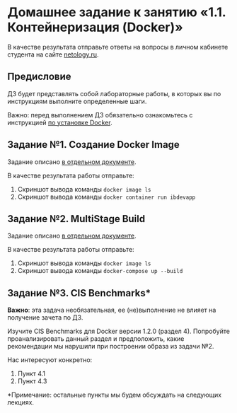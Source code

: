 # Домашнее задание к занятию «1.1. Контейнеризация (Docker)»

В качестве результата отправьте ответы на вопросы в личном кабинете студента на сайте [netology.ru](https://netology.ru).

## Предисловие

ДЗ будет представлять собой лабораторные работы, в которых вы по инструкциям выполните определенные шаги.

Важно: перед выполнением ДЗ обязательно ознакомьтесь с инструкцией [по установке Docker](installation.md).

## Задание №1. Создание Docker Image

Задание описано [в отдельном документе](dockerfile.md).

В качестве результата работы отправьте:
1. Скриншот вывода команды `docker image ls`
1. Скриншот вывода команды `docker container run ibdevapp`

## Задание №2. MultiStage Build

Задание описано [в отдельном документе](multistage.md).

В качестве результата работы отправьте:
1. Скриншот вывода команды `docker image ls`
1. Скриншот вывода команды `docker-compose up --build`

## Задание №3. CIS Benchmarks*

**Важно**: эта задача необязательная, ее (не)выполнение не влияет на получение зачета по ДЗ.

Изучите CIS Benchmarks для Docker версии 1.2.0 (раздел 4). Попробуйте проанализировать данный раздел и предположить, какие рекомендации мы нарушили при построении образа из задачи №2.

Нас интересуют конкретно:
1. Пункт 4.1
1. Пункт 4.3

*Примечание: остальные пункты мы будем обсуждать на следующих лекциях.
